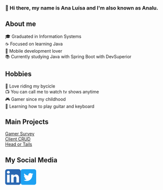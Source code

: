 ### 👋 Hi there, my name is Ana Luísa and I'm also known as Analu.

## About me
🎓 Graduated in Information Systems  
☕ Focused on learning Java  
📲 Mobile development lover  
📚 Currently studying Java with Spring Boot with DevSuperior  

## Hobbies
🚴 Love riding my bycicle  
📺 You can call me to watch tv shows anytime  
🎮 Gamer since my childhood  
🎼 Learning how to play guitar and keyboard

## Main Projects
[Gamer Survey](https://github.com/analudias/sds1-pesquisa)  
[Client CRUD](https://github.com/analudias/ds-client)  
[Head or Tails](https://github.com/analudias/app-cara-coroa)  

## My Social Media
[<img align="left" src="https://github.com/analudias/analudias/blob/master/images/linkedin-icon.png?raw=true" alt="linkedin" width="50px"/>](https://www.linkedin.com/in/analudiastech/)

[<img align="left" src="https://github.com/analudias/analudias/blob/master/images/twitter-icon.png?raw=true" alt="linkedin" width="50px"/>](https://twitter.com/_analudias)

